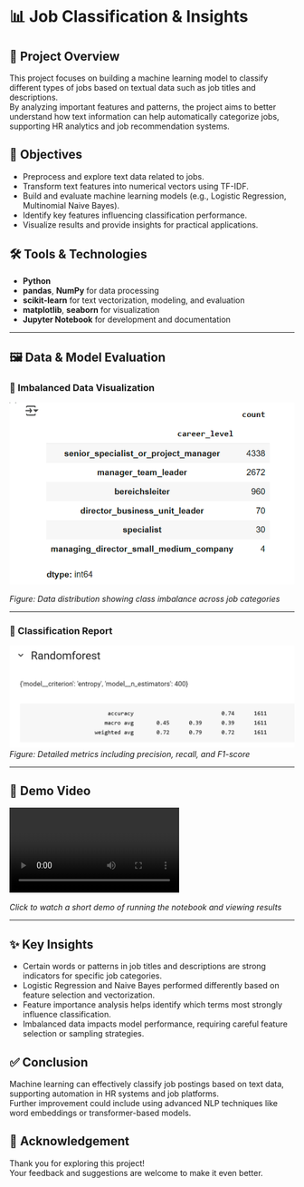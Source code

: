 # 📊 Job Classification & Insights

## 📌 Project Overview
This project focuses on building a machine learning model to classify different types of jobs based on textual data such as job titles and descriptions.  
By analyzing important features and patterns, the project aims to better understand how text information can help automatically categorize jobs, supporting HR analytics and job recommendation systems.

## 🎯 Objectives
- Preprocess and explore text data related to jobs.
- Transform text features into numerical vectors using TF-IDF.
- Build and evaluate machine learning models (e.g., Logistic Regression, Multinomial Naive Bayes).
- Identify key features influencing classification performance.
- Visualize results and provide insights for practical applications.

## 🛠️ Tools & Technologies
- **Python**  
- **pandas**, **NumPy** for data processing  
- **scikit-learn** for text vectorization, modeling, and evaluation  
- **matplotlib**, **seaborn** for visualization  
- **Jupyter Notebook** for development and documentation

---

## 🖼️ Data & Model Evaluation

### 📌 Imbalanced Data Visualization

![Imbalanced Data](https://github.com/Phat-ops/job_level_NLP/blob/main/Screenshot%202025-07-16%20085222.png?raw=true)

*Figure: Data distribution showing class imbalance across job categories*

---


### 📝 Classification Report

![Classification Report](https://github.com/Phat-ops/job_level_NLP/blob/main/Screenshot%202025-07-16%20090547.png?raw=true)
*Figure: Detailed metrics including precision, recall, and F1-score*

---

## 🎥 Demo Video

![Video demo](https://github.com/Phat-ops/job_level_NLP/blob/main/screen-recording-2025-07-16-084222_aWecTV58.mp4)

*Click to watch a short demo of running the notebook and viewing results*

---

## ✨ Key Insights
- Certain words or patterns in job titles and descriptions are strong indicators for specific job categories.
- Logistic Regression and Naive Bayes performed differently based on feature selection and vectorization.
- Feature importance analysis helps identify which terms most strongly influence classification.
- Imbalanced data impacts model performance, requiring careful feature selection or sampling strategies.

## ✅ Conclusion
Machine learning can effectively classify job postings based on text data, supporting automation in HR systems and job platforms.  
Further improvement could include using advanced NLP techniques like word embeddings or transformer-based models.

## 🙏 Acknowledgement
Thank you for exploring this project!  
Your feedback and suggestions are welcome to make it even better.
